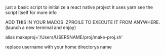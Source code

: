 just a basic script to initialize a react native project it uses yarn see the script itself for more info

ADD THIS IN YOUR MACOS .ZPROILE TO EXECUTE IT FROM ANYWHERE.(launch a new terminal and enjoy)

alias makeproj='/Users/USERSNAME/proj/make-proj.sh'

replace username with your home directorys name
